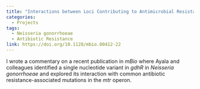 ```yaml
---
title: "Interactions between Loci Contributing to Antimicrobial Resistance and Virulence in *Neisseria gonorrhoeae*"
categories:
  - Projects
tags:
  - Neisseria gonorrhoeae
  - Antibiotic Resistance
link: https://doi.org/10.1128/mbio.00412-22
---
```


I wrote a commentary on a recent publication in *mBio* where Ayala and colleagues identified a single nucleotide variant in *gdhR* in *Neisseria gonorrhoeae* and explored its interaction with common antibiotic resistance-associated mutations in the *mtr* operon.

